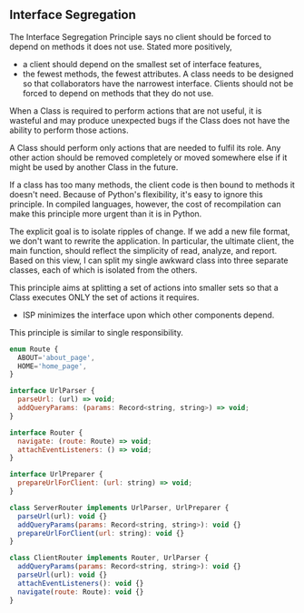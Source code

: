 ## Interface Segregation


The Interface Segregation Principle says no client should be forced to depend on methods it does not use. Stated more positively, 
- a client should depend on the smallest set of interface features, 
- the fewest methods, the fewest attributes. A class needs to be designed so that collaborators have the narrowest interface.
Clients should not be forced to depend on methods that they do not use.

When a Class is required to perform actions that are not useful, it is wasteful and may produce unexpected bugs if the Class does not have the ability to perform those actions.

A Class should perform only actions that are needed to fulfil its role. Any other action should be removed completely or moved somewhere else if it might be used by another Class in the future.

If a class has too many methods, the client code is then bound to methods it doesn't need. Because of Python's flexibility, it's easy to ignore this principle. In compiled languages, however, the cost of recompilation can make this principle more urgent than it is in Python.

The explicit goal is to isolate ripples of change. If we add a new file format, we don't want to rewrite the application. In particular, the ultimate client, the main function, should reflect the simplicity of read, analyze, and report. Based on this view, I can split my single awkward class into three separate classes, each of which is isolated from the others.

This principle aims at splitting a set of actions into smaller sets so that a Class executes ONLY the set of actions it requires.

- ISP minimizes the interface upon which other components depend.

This principle is similar to single responsibility. 

```js
enum Route {
  ABOUT='about_page',
  HOME='home_page',
}

interface UrlParser {
  parseUrl: (url) => void;
  addQueryParams: (params: Record<string, string>) => void;
}

interface Router {
  navigate: (route: Route) => void;
  attachEventListeners: () => void;
}

interface UrlPreparer {
  prepareUrlForClient: (url: string) => void;
}

class ServerRouter implements UrlParser, UrlPreparer {
  parseUrl(url): void {}
  addQueryParams(params: Record<string, string>): void {}
  prepareUrlForClient(url: string): void {}
}

class ClientRouter implements Router, UrlParser {
  addQueryParams(params: Record<string, string>): void {}
  parseUrl(url): void {}
  attachEventListeners(): void {}
  navigate(route: Route): void {}
}
```